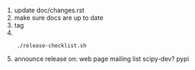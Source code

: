 1) update doc/changes.rst
2) make sure docs are up to date
3) tag
4)
```
    ./release-checklist.sh
```
5) announce release on:
        web page
        mailing list
        scipy-dev?
        pypi

